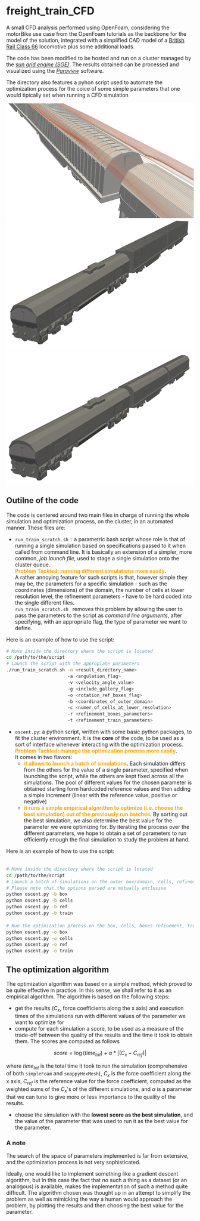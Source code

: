 # freight_train_CFD
A small CFD analysis performed using OpenFoam, considering the motorBike use case from the OpenFoam tutorials as the backbone for the model of the solution, integrated with a simplified CAD model of a [British Rail Class 66] locomotive plus some additional loads. 

The code has been modified to be hosted and run on a cluster managed by the _[sun grid engine (SGE)]_. The results obtained can be processed and visualized using the _[Paraview]_  software.

The directory also features a pyhon script used to automate the optimization process for the coice of some simple parameters that one would tipically set when running a CFD simulation


![Flow results from one of the simulations](https://github.com/ApprehensiveKnee/freight_train_CFD/blob/master/img/sim3.png)
![CAD model used during the simulation - sharp](https://github.com/ApprehensiveKnee/freight_train_CFD/blob/master/img/treno_quad_cad.png)
![CAD model used during the simulation - rounded](https://github.com/ApprehensiveKnee/freight_train_CFD/blob/master/img/treno_smus_cad.png)

## Outilne of the code
The code is centered around two main files in charge of running the whole simulation and optimization process, on the cluster, in an automated manner. These files are:
 
 - `run_train_scratch.sh `: a parametric bash script whose role is that of running a single simulation based on specifications passed to it when called from command line. It is basically an extension of a simpler, more common, _job launch file_, used to stage a single simulation onto the cluster queue. \
 **<span style="color: orange">Problem Tackled: running different simulations more easily<span>**.\
  A rather annoying feature for such scripts is that, however simple they may be, the parameters for a specific simulation - such as the coordinates (dimensions) of the domain, the number of cells at lower resolution level, the refinement parameters - have to be hard coded into the single different files.\
 `run_train_scratch.sh ` removes this problem by allowing the user to pass the parameters to the script as _command line arguments_, after specifying, with an appropriate flag, the type of parameter we want to define.
 
 Here is an example of how to use the script:

```sh
# Move inside the directory where the script is located
cd /path/to/the/script
# Launch the script with the appropiate parameters
./run_train_scratch.sh -n <result_directory_name> 
                       -a <angulation_flag>
                       -v <velocity_angle_value>
                       -g <include_gallery_flag>
                       -o <rotation_ref_boxes_flag>
                       -b <coordinates_of_outer_domain>
                       -c <numer_of_cells_at_lower_resolution>
                       -r <refinement_boxes_parameters>
                       -t <refinement_train_parameters>

```


- `oscent.py`: a python script, written with some basic python packages, to fit the cluster environment. It is the **core** of the code, to be used as a sort of interface whenever interacting with the optimization process.
**<span style="color: orange">Problem Tackled: manage the optimization process more easily<span>**.\
It comes in two flavors: 
    * **<span style="color: orange">it allows to launch a batch of simulations<span>**. Each simulation differs from the others for the value of a single parameter, specified when launching the script, while the others are kept fixed across all the simulations. The pool of different values for the chosen parameter is obtained starting form hardcoded reference values and then adding a simple increment (linear with the reference value, positive or negative)
    * **<span style="color: orange">it runs a simple empirical algorithm to optimize (i.e. choose the best simulation) out of the previously run batches<span>**. By sorting out the best simulation, we also determine the best value for the parameter we were optimizing for.
    By iterating the process over the different parameters, we hope to obtain a set of parameters to run efficiently enough the final simulation to study the problem at hand.

Here is an example of how to use the script:

```sh

# Move inside the directory where the script is located
cd /path/to/the/script
# Launch a batch of simulations on the outer box/domain, cells, refinement boxes and train refinement parameters
# Please note that the options parsed are mutually exclusive
python oscent.py -b box
python oscent.py -b cells
python oscent.py -b ref
python oscent.py -b train

# Run the optimization process on the box, cells, boxes refinement, train refinement batchsimulations
python oscent.py -o box
python oscent.py -o cells
python oscent.py -o ref
python oscent.py -o train

```

## The optimization algorithm

The optimization algorithm was based on a simple method, which proved to be quite effective in practice. In this sense, we shall refer to it as an empirical algorithm. The algorithm is based on the following steps:

- get the results ($C_x$, force coefficients along the x axis) and execution times of the simulations run with different values of the parameter we want to optimize for
- compute for each simulation a score, to be used as a measure of the trade-off between the quality of the results and the time it took to obtain them. The scores are computed as follows

$$
score = \log(time_{tot}) + \alpha * |(C_x - C_{ref})|
$$

 where $time_{tot}$ is the total time it took to run the simulation (comprehensive of both `simpleFoam` and `snappyHexMesh`), $C_x$ is the force coefficient along the x axis, $C_{ref}$ is the reference value for the force coefficient, computed as the weighted sums of the $C_x$'s of the different simulations, and $\alpha$ is a parameter that we can tune to give more or less importance to the quality of the results.
- choose the simulation with the **lowest score as the best simulation**, and the value of the parameter that was used to run it as the best value for the parameter.


### A note
The search of the space of parameters implemented is far from extensive, and the optimization process is not very sophisticated. 

Ideally, one would like to implement something like a gradient descent algorithm, but in this case the fact that no such a thing as a dataset (or an analogous) is available, makes the implementation of such a method quite difficult. The algorithm chosen was thought up in an attempt to simplify the problem as well as mimicking the way a human would approach the problem, by plotting the results and then choosing the best value for the parameter.

[British Rail Class 66]: https://en.wikipedia.org/wiki/British_Rail_Class_66
[sun grid engine (SGE)]: https://en.wikipedia.org/wiki/Oracle_Grid_Engine
[Paraview]: https://www.paraview.org/
